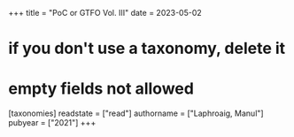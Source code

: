 +++
title = "PoC or GTFO Vol. III"
date = 2023-05-02
# if you don't use a taxonomy, delete it
# empty fields not allowed
[taxonomies]
  readstate = ["read"]
  authorname = ["Laphroaig, Manul"]
  pubyear = ["2021"]
+++

